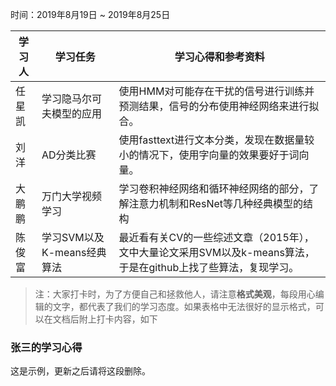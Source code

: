 时间：2019年8月19日 ~ 2019年8月25日

学习人|学习任务|学习心得和参考资料
------ | ------ | ------ 
任星凯|学习隐马尔可夫模型的应用|使用HMM对可能存在干扰的信号进行训练并预测结果，信号的分布使用神经网络来进行拟合。|
刘洋|AD分类比赛|使用fasttext进行文本分类，发现在数据量较小的情况下，使用字向量的效果要好于词向量。|
大鹏鹏|万门大学视频学习|学习卷积神经网络和循环神经网络的部分，了解注意力机制和ResNet等几种经典模型的结构|
陈俊富|学习SVM以及K-means经典算法|最近看有关CV的一些综述文章（2015年），文中大量论文采用SVM以及k-means算法，于是在github上找了些算法，复现学习。|

> 注：大家打卡时，为了方便自己和拯救他人，请注意**格式美观**，每段用心编辑的文字，都代表了我们的学习态度。如果表格中无法很好的显示格式，可以在文档后附上打卡内容，如下

### 张三的学习心得
这是示例，更新之后请将这段删除。
